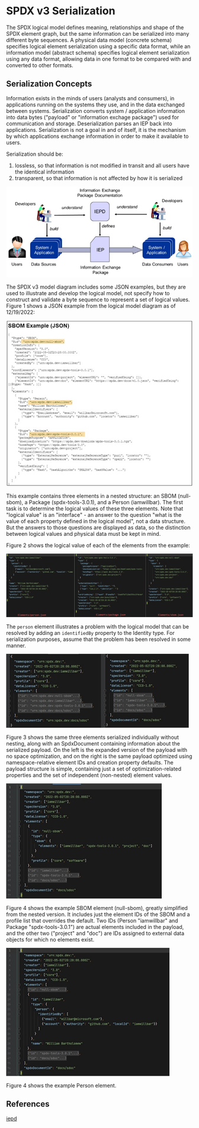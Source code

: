 # SPDX v3 Serialization

The SPDX logical model defines meaning, relationships and shape of the SPDX element graph, but the same
information can be serialized into many different byte sequences.  A physical data model (concrete schema)
specifies logical element serialization using a specific data format, while an information model
(abstract schema) specifies logical element serialization using any data format,
allowing data in one format to be compared with and converted to other formats.

## Serialization Concepts

Information exists in the minds of users (analysts and consumers), in applications running on the systems they use,
and in the data exchanged between systems. Serialization converts system / application information into data bytes
("payload" or "information exchage package") used for communication and storage. Deserialization
parses an IEP back into applications. Serialization is not a goal in and of itself, it is the mechanism by
which applications exchange information in order to make it available to users.

Serialization should be:
1) lossless, so that information is not modified in transit and all users have the identical information
2) transparent, so that information is not affected by how it is serialized 


![Information](images/interoperability.jpg)




The SPDX v3 model diagram includes some JSON examples, but they are used to illustrate and
develop the logical model, not specify how to construct and validate a byte sequence
to represent a set of logical values.
Figure 1 shows a JSON example from the logical model diagram as of 12/19/2022:

![Figure 1](images/diagram-sbom.jpg)

This example contains three elements in a nested structure: an SBOM (null-sbom), a Package
(spdx-tools-3.0.1), and a Person (iamwillbar). The first task is to determine the logical values of these
three elements. Note that "logical value" is an "interface" - an answer to the question
"what is the value of each property defined in the logical model", not a data structure. But the
answers to those questions are displayed as data, so the distinction between logical values and
physical data must be kept in mind.

Figure 2 shows the logical value of each of the elements from the example:

![Figure 2](images/elements.jpg)

The `person` element illustrates a problem with the logical model that can be resolved by adding
an `identifiedBy` property to the Identity type. For serialization purposes, assume that the
problem has been resolved in some manner.



![Figure 3](images/payload.jpg)

Figure 3 shows the same three elements serialized individually without nesting, along with an
SpdxDocument containing information about the serialized payload.
On the left is the expanded version of the payload with no space optimization, and on the right
is the same payload optimized using namespace-relative element IDs and creation property defaults.
The payload structure is simple, containing just a set of optimization-related properties and the
set of independent (non-nested) element values.

![Figure 4](images/sbom.jpg)

Figure 4 shows the example SBOM element (null-sbom), greatly simplified from the nested version.
It includes just the element IDs of the SBOM and a profile list that overrides the default.
Two IDs (Person "iamwillbar" and Package "spdx-tools-3.0.1") are actual elements included
in the payload, and the other two ("project" and "doc") are IDs assigned to external data
objects for which no elements exist.

![Figure 4](images/person.jpg)

Figure 4 shows the example Person element.

## References

[iepd](https://niem.github.io/reference/iepd/)